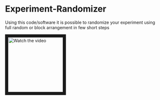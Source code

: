 # Experiment-Randomizer
Using this code/software it is possible to randomize your experiment using full random or block arrangement in few short steps 

<a href="https://www.youtube.com/watch?v=B_aKeMaB5yU" target="_blank">
 <img src="https://www.youtube.com/img/desktop/yt_1200.png" alt="Watch the video" width="180" height="180" border="10" />
</a>
